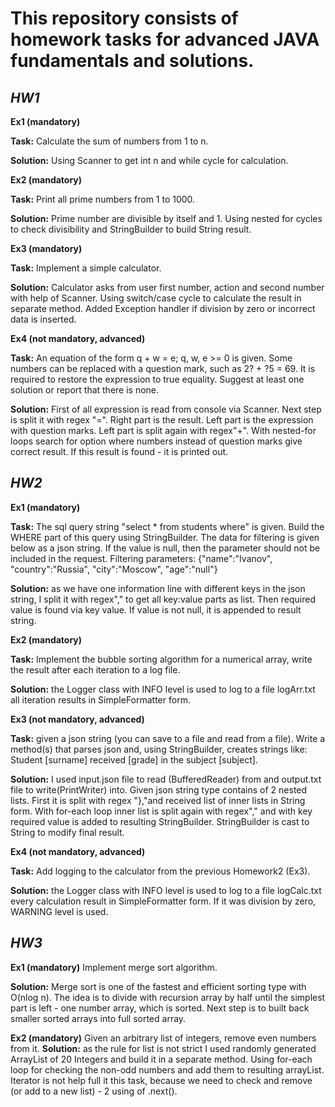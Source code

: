 # This repository consists of homework tasks for advanced JAVA fundamentals and solutions.

## _**HW1**_

**Ex1 (mandatory)**

**Task:** Calculate the sum of numbers from 1 to n.

**Solution:** Using Scanner to get int n and while cycle for calculation.

**Ex2 (mandatory)**

**Task:** Print all prime numbers from 1 to 1000.

**Solution:** Prime number are divisible by itself and 1. 
Using nested for cycles to check divisibility and StringBuilder to build String result.

**Ex3 (mandatory)**

**Task:** Implement a simple calculator.

**Solution:** Calculator asks from user first number, action and second number with help of Scanner.
Using switch/case cycle to calculate the result in separate method. Added Exception handler if division by zero or 
incorrect data is inserted.

**Ex4 (not mandatory, advanced)**

**Task:** An equation of the form q + w = e; q, w, e >= 0 is given.
Some numbers can be replaced with a question mark, such as 2? + ?5 = 69.
It is required to restore the expression to true equality. Suggest at least one solution or report that there is none.

**Solution:** First of all expression is read from console via Scanner. Next step is split it with regex "=". 
Right part is the result. Left part is the expression with question marks. Left part is split again with regex"+". 
With nested-for loops search for option where numbers instead of question marks give correct result.
If this result is found - it is printed out.

## _**HW2**_

**Ex1 (mandatory)**

**Task:** The sql query string "select * from students where" is given. Build the WHERE part of this query using StringBuilder.
The data for filtering is given below as a json string.
If the value is null, then the parameter should not be included in the request.
Filtering parameters: {"name":"Ivanov", "country":"Russia", "city":"Moscow", "age":"null"}

**Solution:** as we have one information line with different keys in the json string, I split it with regex"," 
to get all key:value parts as list. Then required value is found via key value. 
If value is not null, it is appended to result string.

**Ex2 (mandatory)**

**Task:** Implement the bubble sorting algorithm for a numerical array, write the result after each 
iteration to a log file.

**Solution:** the Logger class with INFO level is used to log to a file logArr.txt all iteration 
results in SimpleFormatter form.

**Ex3 (not mandatory, advanced)**

**Task:** given a json string (you can save to a file and read from a file). Write a method(s) that parses json and, 
using StringBuilder, creates strings like: Student [surname] received [grade] in the subject [subject].

**Solution:** I used input.json file to read (BufferedReader) from and output.txt file to write(PrintWriter) into. 
Given json string type contains of 2 nested lists. First it is split with regex "},"and received list of inner lists 
in String form. With for-each loop inner list is split again with regex"," and with key required value is added to 
resulting StringBuilder. StringBuilder is cast to String to modify final result. 

**Ex4 (not mandatory, advanced)**

**Task:** Add logging to the calculator from the previous Homework2 (Ex3).

**Solution:** the Logger class with INFO level is used to log to a file logCalc.txt every calculation result 
in SimpleFormatter form. If it was division by zero, WARNING level is used.

## _**HW3**_

**Ex1 (mandatory)** Implement merge sort algorithm.

**Solution:** Merge sort is one of the fastest and efficient sorting type with O(nlog n). 
The idea is to divide with recursion array by half until the simplest part is left - one number array, 
which is sorted. Next step is to built back smaller sorted arrays into full sorted array. 


**Ex2 (mandatory)** Given an arbitrary list of integers, remove even numbers from it.
**Solution:** as the rule for list is not strict I used randomly generated ArrayList of 20 Integers and build it in a 
separate method. Using for-each loop for checking the non-odd numbers and add them to resulting arrayList. Iterator is
not help full it this task, because we need to check and remove (or add to a new list) - 2 using of .next(). 


